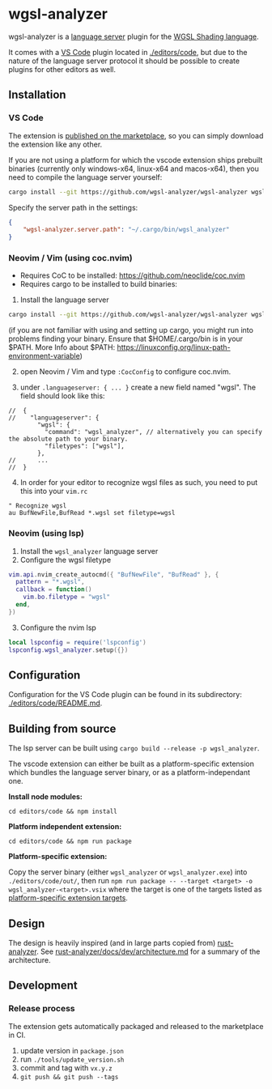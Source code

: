 # wgsl-analyzer

wgsl-analyzer is a [language server](https://microsoft.github.io/language-server-protocol/) plugin for the [WGSL Shading language](https://gpuweb.github.io/gpuweb/wgsl/).

It comes with a [VS Code](https://code.visualstudio.com/) plugin located in [./editors/code](./editors/code), but due to the nature of the language server protocol it should be possible to create plugins for other editors as well.

## Installation

### VS Code

The extension is [published on the marketplace](https://marketplace.visualstudio.com/items?itemName=wgsl-analyzer.wgsl-analyzer), so you can simply download the extension like any other.

If you are not using a platform for which the vscode extension ships prebuilt binaries (currently only windows-x64, linux-x64 and macos-x64), then you need to compile the language server yourself:
```sh
cargo install --git https://github.com/wgsl-analyzer/wgsl-analyzer wgsl_analyzer
```

Specify the server path in the settings:

```json
{
    "wgsl-analyzer.server.path": "~/.cargo/bin/wgsl_analyzer"
}
```

### Neovim / Vim (using coc.nvim)

- Requires CoC to be installed: https://github.com/neoclide/coc.nvim
- Requires cargo to be installed to build binaries: 

1. Install the language server
```sh
cargo install --git https://github.com/wgsl-analyzer/wgsl-analyzer wgsl_analyzer
```
(if you are not familiar with using and setting up cargo, you might run into problems finding your binary.
Ensure that $HOME/.cargo/bin is in your $PATH. More Info about $PATH: https://linuxconfig.org/linux-path-environment-variable)

2. open Neovim / Vim and type `:CocConfig` to configure coc.nvim.

3. under `.languageserver: { ... }` create a new field named "wgsl". The field should look like this:
```jsonc
//  {
//    "languageserver": {
        "wgsl": {
          "command": "wgsl_analyzer", // alternatively you can specify the absolute path to your binary.
          "filetypes": ["wgsl"],
        },
//      ...
//  }
```

4. In order for your editor to recognize wgsl files as such, you need to put this into your `vim.rc`
```vim
" Recognize wgsl
au BufNewFile,BufRead *.wgsl set filetype=wgsl
```

### Neovim (using lsp)

1. Install the `wgsl_analyzer` language server
2. Configure the wgsl filetype
```lua
vim.api.nvim_create_autocmd({ "BufNewFile", "BufRead" }, {
  pattern = "*.wgsl",
  callback = function()
    vim.bo.filetype = "wgsl"
  end,
})

```
3. Configure the nvim lsp
```lua
local lspconfig = require('lspconfig')
lspconfig.wgsl_analyzer.setup({})
```

## Configuration

Configuration for the VS Code plugin can be found in its subdirectory: [./editors/code/README.md](./editors/code/README.md).

## Building from source

The lsp server can be built using `cargo build --release -p wgsl_analyzer`.

The vscode extension can either be built as a platform-specific extension which bundles the language server binary, or as a platform-independant one.

**Install node modules:**

`cd editors/code && npm install`

**Platform independent extension:**

`cd editors/code && npm run package`

**Platform-specific extension:**

Copy the server binary (either `wgsl_analyzer` or `wgsl_analyzer.exe`) into `./editors/code/out/`, then run
`npm run package -- --target <target> -o wgsl_analyzer-<target>.vsix` where the target is one of the targets listed as [platform-specific extension targets](https://code.visualstudio.com/api/working-with-extensions/publishing-extension#platformspecific-extensions).

## Design

The design is heavily inspired (and in large parts copied from) [rust-analyzer](https://github.com/rust-analyzer/rust-analyzer).
See [rust-analyzer/docs/dev/architecture.md](https://github.com/rust-analyzer/rust-analyzer/blob/master/docs/dev/architecture.md) for a summary of the architecture.


## Development

### Release process

The extension gets automatically packaged and released to the marketplace in CI.

1. update version in `package.json`
2. run `./tools/update_version.sh`
3. commit and tag with `vx.y.z`
4. `git push && git push --tags`
